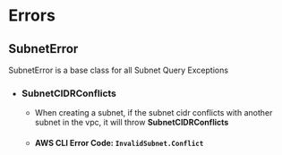 # Errors

## SubnetError
SubnetError is a base class for all Subnet Query Exceptions
- ### SubnetCIDRConflicts
  - When creating a subnet, if the subnet cidr conflicts with another subnet in the vpc, it will throw **SubnetCIDRConflicts**
  - #### **AWS CLI Error Code:** `InvalidSubnet.Conflict`